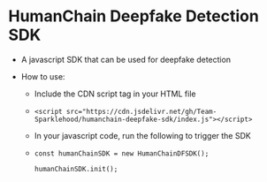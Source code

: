 # HumanChain Deepfake Detection SDK

- A javascript SDK that can be used for deepfake detection

- How to use:

  - Include the CDN script tag in your HTML file
  - `<script src="https://cdn.jsdelivr.net/gh/Team-Sparklehood/humanchain-deepfake-sdk/index.js"></script>`

  - In your javascript code, run the following to trigger the SDK
  - `const humanChainSDK = new HumanChainDFSDK();`

    `humanChainSDK.init();`
